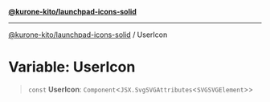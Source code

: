[**@kurone-kito/launchpad-icons-solid**](../README.md)

***

[@kurone-kito/launchpad-icons-solid](../globals.md) / UserIcon

# Variable: UserIcon

> `const` **UserIcon**: `Component`\<`JSX.SvgSVGAttributes`\<`SVGSVGElement`\>\>
